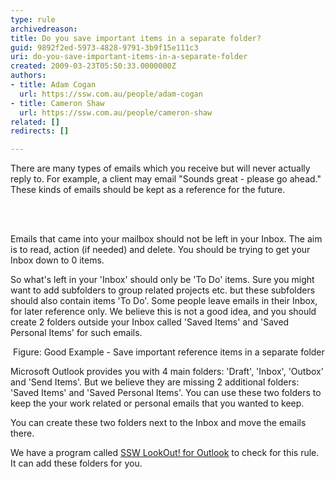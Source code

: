 ```yaml
---
type: rule
archivedreason: 
title: Do you save important items in a separate folder?
guid: 9892f2ed-5973-4828-9791-3b9f15e111c3
uri: do-you-save-important-items-in-a-separate-folder
created: 2009-03-23T05:50:33.0000000Z
authors:
- title: Adam Cogan
  url: https://ssw.com.au/people/adam-cogan
- title: Cameron Shaw
  url: https://ssw.com.au/people/cameron-shaw
related: []
redirects: []

---
```



There are many types of emails which you receive but will never actually reply to. For example, a client may email &quot;Sounds great - please go ahead.&quot; These kinds of emails should be kept as a reference for the future. 

<br><excerpt class='endintro'></excerpt><br>

  <p>Emails that came into your mailbox should not be left in your Inbox. The aim is to read, action (if needed) and delete. You should be trying to get your Inbox down to 0 items.</p>
<p>So what's left in your 'Inbox' should only be 'To Do' items. Sure you might want to add subfolders to group related projects etc. but these subfolders should also contain items 'To Do'. Some people leave emails in their Inbox, for later reference only. We believe this is not a good idea, and you should create 2 folders outside your Inbox called 'Saved Items' and 'Saved Personal Items' for such emails. </p>
<img class="ms-rteCustom-ImageArea" src="/Communication/RulesToBetterEmail/PublishingImages/SavedMail.gif" alt="" /> <span class="ms-rteCustom-FigureGood">Figure&#58;&#160;Good Example - Save important reference items in a separate folder</span>
<p>Microsoft Outlook provides you with 4 main folders&#58; 'Draft', 'Inbox', 'Outbox' and 'Send Items'. But we believe they are missing 2 additional folders&#58; 'Saved Items' and 'Saved Personal Items'. You can use these two folders to keep the your work related or personal emails that you wanted to keep.</p>
<p>You can create these two folders next to the Inbox and move the emails there.</p>
<p class="ms-rteCustom-YellowBorderBox">We have a program called <a href="http&#58;//www.ssw.com.au/ssw/LookOut/">SSW LookOut! for Outlook</a> to check for this rule. <img class="ms-rteCustom-ImageArea" src="/Communication/RulesToBetterEmail/PublishingImages/ContactorSavedItemsFolder.gif" alt="" /><br>
It can add these folders for you. </p>



